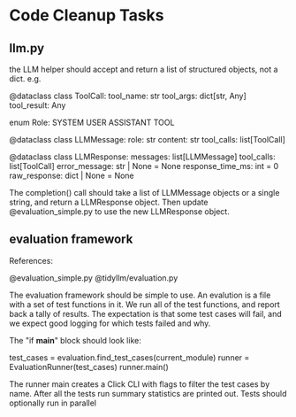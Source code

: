 # Code Cleanup Tasks


## llm.py

the LLM helper should accept and return a list of structured objects, not a dict. e.g.

@dataclass
class ToolCall:
  tool_name: str
  tool_args: dict[str, Any]
  tool_result: Any

enum Role:
  SYSTEM
  USER
  ASSISTANT
  TOOL

@dataclass
class LLMMessage:
  role: str
  content: str
  tool_calls: list[ToolCall]


@dataclass
class LLMResponse:
  messages: list[LLMMessage]
  tool_calls: list[ToolCall]
  error_message: str | None = None
  response_time_ms: int = 0
  raw_response: dict | None = None


The completion() call should take a list of LLMMessage objects or a single string, and return a LLMResponse object.
Then update @evaluation_simple.py to use the new LLMResponse object.


## evaluation framework

References:

@evaluation_simple.py @tidyllm/evaluation.py

The evaluation framework should be simple to use.
An evalution is a file with a set of test functions in it.
We run all of the test functions, and report back a tally of results.
The expectation is that some test cases will fail, and we expect good logging for which tests failed and why.

The "if __main__" block should look like:

test_cases = evaluation.find_test_cases(current_module)
runner = EvaluationRunner(test_cases)
runner.main()

The runner main creates a Click CLI with flags to filter the test cases by name.
After all the tests run summary statistics are printed out.
Tests should optionally run in parallel